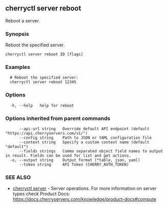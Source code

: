 ## cherryctl server reboot

Reboot a server.

### Synopsis

Reboot the specified server.

```
cherryctl server reboot ID [flags]
```

### Examples

```
  # Reboot the specified server:
  cherryctl server reboot 12345
```

### Options

```
  -h, --help   help for reboot
```

### Options inherited from parent commands

```
      --api-url string   Override default API endpoint (default "https://api.cherryservers.com/v1/")
      --config string    Path to JSON or YAML configuration file
      --context string   Specify a custom context name (default "default")
      --fields strings   Comma separated object field names to output in result. Fields can be used for list and get actions.
  -o, --output string    Output format (*table, json, yaml)
      --token string     API Token (CHERRY_AUTH_TOKEN)
```

### SEE ALSO

* [cherryctl server](cherryctl_server.md)	 - Server operations. For more information on server types check Product Docs: https://docs.cherryservers.com/knowledge/product-docs#compute

